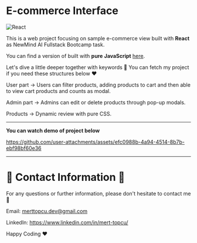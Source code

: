 # E-commerce Interface 

![React](https://img.shields.io/badge/react-%2320232a.svg?style=for-the-badge&logo=react&logoColor=%2361DAFB)

This is a web project focusing on sample e-commerce view built with **React** as NewMind AI Fullstack Bootcamp task.

You can find a version of built with **pure** **JavaScript** [here](https://github.com/Chessfull/SampleECommerceSite).

Let's dive a little deeper together with keywords 🚀 You can fetch my project if you need these structures below ❤️

User part -> Users can filter products, adding products to cart and then able to view cart products and counts as modal.

Admin part -> Admins can edit or delete products through pop-up modals.

Products -> Dynamic review with pure CSS.
________________________________________________________________________________________________________________________

**You can watch demo of project below** 

https://github.com/user-attachments/assets/efc0988b-4a94-4514-8b7b-ebf98bf60e36
________________________________________________________________________________________________________________________

# :incoming_envelope: Contact Information :incoming_envelope:

For any questions or further information, please don't hesitate to contact me :pray:

Email: merttopcu.dev@gmail.com

LinkedIn: https://www.linkedin.com/in/mert-topcu/

Happy Coding ❤️
   



